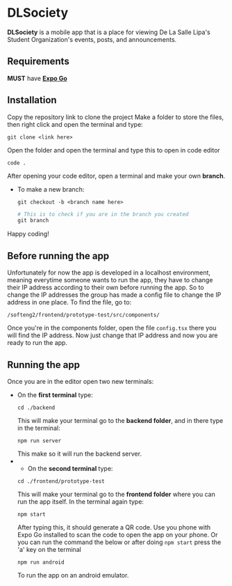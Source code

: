 # DLSociety

**DLSociety** is a mobile app that is a place for viewing De La Salle Lipa's Student Organization's events, posts, and announcements.

## Requirements

**MUST** have [**Expo Go**](https://expo.dev/go)

## Installation

Copy the repository link to clone the project
Make a folder to store the files, then right click and open the terminal and type:

```
git clone <link here>
```

Open the folder and open the terminal and type this to open in code editor

```
code .
```

After opening your code editor, open a terminal and make your own **branch**.

- To make a new branch:

  ```
  git checkout -b <branch name here>
  ```

  ```powershell
  # This is to check if you are in the branch you created
  git branch
  ```

Happy coding!

## Before running the app

Unfortunately for now the app is developed in a localhost environment, meaning everytime someone wants to run the app, they have to change their IP address according to their own before running the app.
So to change the IP addresses the group has made a config file to change the IP address in one place.
To find the file, go to:

```
/softeng2/frontend/prototype-test/src/components/
```

Once you're in the components folder, open the file `config.tsx` there you will find the IP address.
Now just change that IP address and now you are ready to run the app.

## Running the app

Once you are in the editor open two new terminals:

- On the **first terminal** type:
  ```
  cd ./backend
  ```
  This will make your terminal go to the **backend folder**, and in there type in the terminal:
  ```
  npm run server
  ```
  This make so it will run the backend server.
- - On the **second terminal** type:
  ```
  cd ./frontend/prototype-test
  ```
  This will make your terminal go to the **frontend folder** where you can run the app itself.
  In the terminal again type:
  ```
  npm start
  ```
  After typing this, it should generate a QR code. Use you phone with Expo Go installed to scan the code to open the app on your phone.
  Or you can run the command the below or after doing `npm start` press the 'a' key on the terminal
  ```
  npm run android
  ```
  To run the app on an android emulator.
